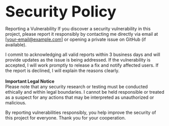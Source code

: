 <font size="25"><B>Security Policy</font></b><br><br>
Reporting a Vulnerability
If you discover a security vulnerability in this project, please report it responsibly by contacting me directly via email at [your-email@example.com] or opening a private issue on GitHub (if available).

I commit to acknowledging all valid reports within 3 business days and will provide updates as the issue is being addressed. If the vulnerability is accepted, I will work promptly to release a fix and notify affected users. If the report is declined, I will explain the reasons clearly.
<br><br>
<b>Important Legal Notice</b><br>
Please note that any security research or testing must be conducted ethically and within legal boundaries. I cannot be held responsible or treated as a suspect for any actions that may be interpreted as unauthorized or malicious.

By reporting vulnerabilities responsibly, you help improve the security of this project for everyone. Thank you for your cooperation.
